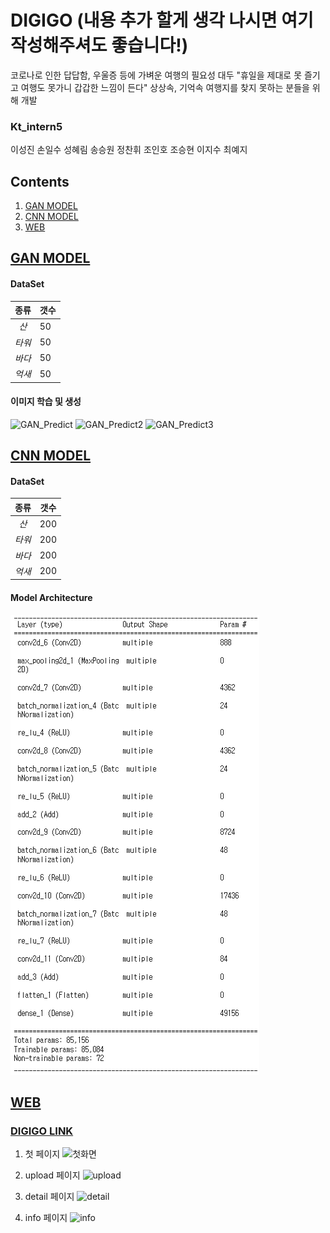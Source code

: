 # DIGIGO (내용 추가 할게 생각 나시면 여기 작성해주셔도 좋습니다!)
 코로나로 인한 답답함, 우울증 등에 가벼운 여행의 필요성 대두  "휴일을 제대로 못 즐기고 여행도 못가니 갑갑한 느낌이 든다"  상상속, 기억속 여행지를 찾지 못하는 분들을 위해 개발
 
### Kt_intern5
이성진 손일수 성혜림 송승원 정찬휘 조인호 조승현 이지수 최예지

## Contents
  1. [GAN MODEL](#GAN-MODEL)
  2. [CNN MODEL](#CNN-MODEL)
  3. [WEB](#WEB)

## [GAN MODEL](https://github.com/LSeongjin/DIGIGO/blob/main/GAN_Model/GAN_DIGIGO_KT_mountain.ipynb)

  #### DataSet  
  |종류|갯수|
  |:---:|---|
  |*산*|50|
  |*타워*|50|
  |*바다*|50|
  |*억새*|50| 
  
  #### 이미지 학습 및 생성

  ![GAN_Predict](https://user-images.githubusercontent.com/68309988/147800063-2b9ccd20-6938-412b-9e26-bd5e303cb385.png)
  ![GAN_Predict2](https://user-images.githubusercontent.com/68309988/147800082-32a5a3c3-4071-437b-95ef-faddfabac8d1.png)
  ![GAN_Predict3](https://user-images.githubusercontent.com/68309988/147800097-1104cd72-d155-41c1-8e0e-600d3e560f96.png)

## [CNN MODEL](https://github.com/LSeongjin/DIGIGO/blob/main/CNN_Model/model.ipynb)
  
  #### DataSet
  |종류|갯수|
  |:---:|---|
  |*산*|200|
  |*타워*|200|
  |*바다*|200|
  |*억새*|200|
  
  #### Model Architecture
  ![CNN_Model](https://github.com/LSeongjin/DIGIGO/blob/main/CNN_Model/CNN_model_architecture.png)
  
## [WEB](https://github.com/LSeongjin/DIGIGO/tree/main/WEB/Digigoo)
  
  ### [DIGIGO LINK](http://ec2-15-164-97-115.ap-northeast-2.compute.amazonaws.com/)
  
  1. 첫 페이지
  ![첫화면](https://user-images.githubusercontent.com/52199642/147894461-3fd62bd2-a8bf-423b-b1bf-9076e197075f.PNG)
  
  2. upload 페이지
  ![upload](https://user-images.githubusercontent.com/52199642/147894525-84aeabe7-af66-410b-8bee-a5fe842698c5.PNG)
  
  3. detail 페이지
  ![detail](https://user-images.githubusercontent.com/52199642/147894534-f734bb85-c8af-4ace-8f4d-9926931c721d.png)
  
  4. info 페이지
  ![info](https://user-images.githubusercontent.com/52199642/147894595-7e2f7ad2-79fc-49df-8377-64d413f20705.PNG)
